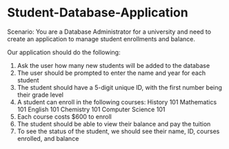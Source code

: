 # Student-Database-Application
Scenario: You are a Database Administrator for a university and need to create an application to manage student enrollments and balance.

Our application should do the following:

1. Ask the user how many new students will be added to the database
2. The user should be prompted to enter the name and year for each student
3. The student should have a 5-digit unique ID, with the first number being their grade level
4. A student can enroll in the following courses:
History 101
Mathematics 101
English 101
Chemistry 101
Computer Science 101
5. Each course costs $600 to enroll
6. The student should be able to view their balance and pay the tuition
7. To see the status of the student, we should see their name, ID, courses enrolled, and balance
